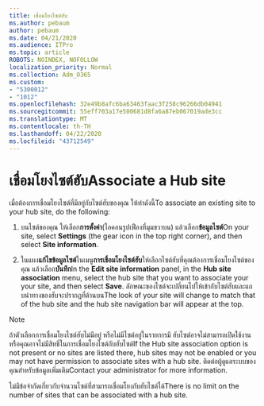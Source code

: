 ```yaml
---
title: เชื่อมโยงไซต์ฮับ
ms.author: pebaum
author: pebaum
ms.date: 04/21/2020
ms.audience: ITPro
ms.topic: article
ROBOTS: NOINDEX, NOFOLLOW
localization_priority: Normal
ms.collection: Adm_O365
ms.custom:
- "5300012"
- "1012"
ms.openlocfilehash: 32e49b8afc6ba63463faac3f258c96266db04941
ms.sourcegitcommit: 55eff703a17e500681d8fa6a87eb067019ade3cc
ms.translationtype: MT
ms.contentlocale: th-TH
ms.lasthandoff: 04/22/2020
ms.locfileid: "43712549"
---
```

# <a name="associate-a-hub-site"></a><span data-ttu-id="ff29a-102">เชื่อมโยงไซต์ฮับ</span><span class="sxs-lookup"><span data-stu-id="ff29a-102">Associate a Hub site</span></span>

<span data-ttu-id="ff29a-103">เมื่อต้องการเชื่อมโยงไซต์ที่มีอยู่กับไซต์ฮับของคุณ ให้ทําดังนี้</span><span class="sxs-lookup"><span data-stu-id="ff29a-103">To associate an existing site to your hub site, do the following:</span></span>
  
1. <span data-ttu-id="ff29a-104">บนไซต์ของคุณ ให้เลือก**การตั้งค่า**(ไอคอนรูปเฟืองที่มุมขวาบน) แล้วเลือก**ข้อมูลไซต์**</span><span class="sxs-lookup"><span data-stu-id="ff29a-104">On your site, select **Settings** (the gear icon in the top right corner), and then select **Site information**.</span></span>

2. <span data-ttu-id="ff29a-105">ในแผง**แก้ไขข้อมูลไซต์**ในเมนู**การเชื่อมโยงไซต์ฮับ**ให้เลือกไซต์ฮับที่คุณต้องการเชื่อมโยงไซต์ของคุณ แล้วเลือก**บันทึก**</span><span class="sxs-lookup"><span data-stu-id="ff29a-105">In the **Edit site information** panel, in the **Hub site association** menu, select the hub site that you want to associate your your site, and then select **Save**.</span></span> <span data-ttu-id="ff29a-106">ลักษณะของไซต์จะเปลี่ยนไปให้เข้ากับไซต์ฮับและแถบนําทางของฮับจะปรากฏที่ด้านบน</span><span class="sxs-lookup"><span data-stu-id="ff29a-106">The look of your site will change to match that of the hub site and the hub site navigation bar will appear at the top.</span></span>

 > [!Note]
><span data-ttu-id="ff29a-107">ถ้าตัวเลือกการเชื่อมโยงไซต์ฮับไม่มีอยู่ หรือไม่มีไซต์อยู่ในรายการมี ฮับไซต์อาจไม่สามารถเปิดใช้งาน หรือคุณอาจไม่มีสิทธิ์ในการเชื่อมโยงไซต์กับฮับไซต์</span><span class="sxs-lookup"><span data-stu-id="ff29a-107">If the Hub site association option is not present or no sites are listed there, hub sites may not be enabled or you may not have permission to associate sites with a hub site.</span></span> <span data-ttu-id="ff29a-108">ติดต่อผู้ดูแลระบบของคุณสําหรับข้อมูลเพิ่มเติม</span><span class="sxs-lookup"><span data-stu-id="ff29a-108">Contact your administrator for more information.</span></span>
>
><span data-ttu-id="ff29a-109">ไม่มีข้อจํากัดเกี่ยวกับจํานวนไซต์ที่สามารถเชื่อมโยงกับฮับไซต์ได้</span><span class="sxs-lookup"><span data-stu-id="ff29a-109">There is no limit on the number of sites that can be associated with a hub site.</span></span>
  